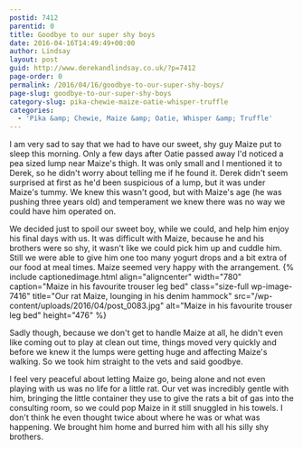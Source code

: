 ```yaml
---
postid: 7412
parentid: 0
title: Goodbye to our super shy boys
date: 2016-04-16T14:49:49+00:00
author: Lindsay
layout: post
guid: http://www.derekandlindsay.co.uk/?p=7412
page-order: 0
permalink: /2016/04/16/goodbye-to-our-super-shy-boys/
page-slug: goodbye-to-our-super-shy-boys
category-slug: pika-chewie-maize-oatie-whisper-truffle
categories:
  - 'Pika &amp; Chewie, Maize &amp; Oatie, Whisper &amp; Truffle'
---
```

I am very sad to say that we had to have our sweet, shy guy Maize put to sleep this morning. Only a few days after Oatie passed away I'd noticed a pea sized lump near Maize's thigh. It was only small and I mentioned it to Derek, so he didn't worry about telling me if he found it. Derek didn't seem surprised at first as he'd been suspicious of a lump, but it was under Maize's tummy. We knew this wasn't good, but with Maize's age (he was pushing three years old) and temperament we knew there was no way we could have him operated on.

We decided just to spoil our sweet boy, while we could, and help him enjoy his final days with us. It was difficult with Maize, because he and his brothers were so shy, it wasn't like we could pick him up and cuddle him. Still we were able to give him one too many yogurt drops and a bit extra of our food at meal times. Maize seemed very happy with the arrangement. {% include captionedimage.html align="aligncenter" width="780" caption="Maize in his favourite trouser leg bed" class="size-full wp-image-7416" title="Our rat Maize, lounging in his denim hammock" src="/wp-content/uploads/2016/04/post_0083.jpg" alt="Maize in his favourite trouser leg bed" height="476" %} 

Sadly though, because we don't get to handle Maize at all, he didn't even like coming out to play at clean out time, things moved very quickly and before we knew it the lumps were getting huge and affecting Maize's walking. So we took him straight to the vets and said goodbye.

I feel very peaceful about letting Maize go, being alone and not even playing with us was no life for a little rat. Our vet was incredibly gentle with him, bringing the little container they use to give the rats a bit of gas into the consulting room, so we could pop Maize in it still snuggled in his towels. I don't think he even thought twice about where he was or what was happening. We brought him home and burred him with all his silly shy brothers.